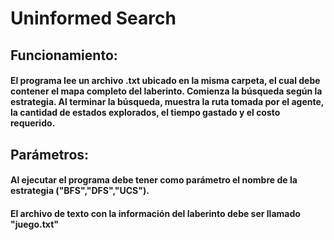 # Uninformed Search
## Funcionamiento:
#### El programa lee un archivo .txt ubicado en la misma carpeta, el cual debe contener el mapa completo del laberinto. Comienza la búsqueda según la estrategia. Al terminar la búsqueda, muestra la ruta tomada por el agente, la cantidad de estados explorados, el tiempo gastado y el costo requerido. 
## Parámetros:
#### Al ejecutar el programa debe tener como parámetro el nombre de la estrategia ("BFS","DFS","UCS").
#### El archivo de texto con la información del laberinto debe ser llamado "juego.txt"
